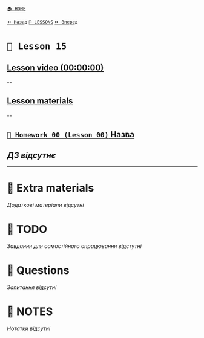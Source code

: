 [`🏠 HOME`](../../README.md)  

[`⏪ Назад`](../14/README.md)  [`📗 LESSONS`](../README.md)  [`⏩ Вперед`](../16/README.md)  

# `📗 Lesson 15`

## [Lesson video (00:00:00)]()

--

## [Lesson materials]()

--

## [`📕 Homework 00 (Lesson 00)` Назва]()  
*ДЗ відсутнє*
--

---

# 📘 Extra materials

*Додаткові матеріали відсутні*

# 📘 TODO
*Завдання для самостійного опрацювання відстутні*

# 📘 Questions
*Запитання відсутні*

# 📘 NOTES
*Нотатки відсутні*